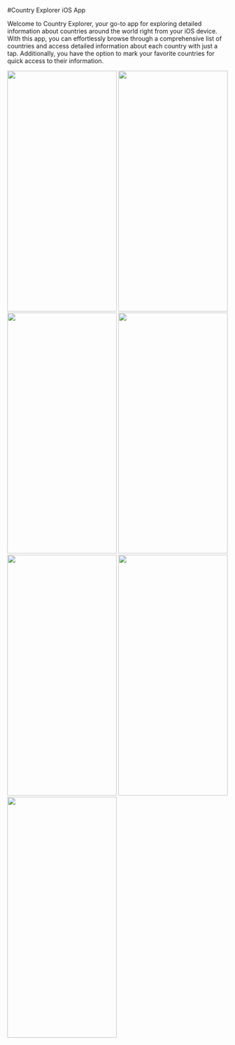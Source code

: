 #Country Explorer iOS App

Welcome to Country Explorer, your go-to app for exploring detailed information about countries around the world right from your iOS device. With this app, you can effortlessly browse through a comprehensive list of countries and access detailed information about each country with just a tap. Additionally, you have the option to mark your favorite countries for quick access to their information.

<img src="https://github.com/gaurav-afk/FavouriteCountries/assets/65609530/4b8733e8-ffab-447f-9c6b-8739f49667e2" width="250" height="550">
<img src="https://github.com/gaurav-afk/FavouriteCountries/assets/65609530/57f190c8-fecc-4d83-8168-c6a4af8b43b5" width="250" height="550">
<img src="https://github.com/gaurav-afk/FavouriteCountries/assets/65609530/9f9d02ea-0221-4601-94db-90b27586c4d2" width="250" height="550">
<img src="https://github.com/gaurav-afk/FavouriteCountries/assets/65609530/db0e5f47-1182-4cb9-927a-afc1a23c048d" width="250" height="550">
<img src="https://github.com/gaurav-afk/FavouriteCountries/assets/65609530/d079f806-f9b7-4606-ab15-8eec3ff6e4c3" width="250" height="550">
<img src="https://github.com/gaurav-afk/FavouriteCountries/assets/65609530/a5a23554-ebaa-47bb-be58-15a4bb19bc3e" width="250" height="550">
<img src="https://github.com/gaurav-afk/FavouriteCountries/assets/65609530/16cd7cd3-1f00-4ac3-81b8-ad2c62f5e1f2" width="250" height="550">
